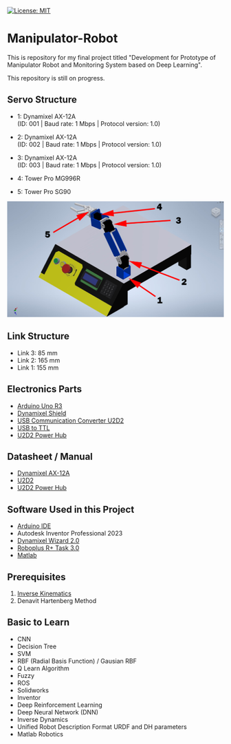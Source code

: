 [![License: MIT](https://img.shields.io/badge/License-MIT-green.svg)](https://opensource.org/licenses/MIT)

# Manipulator-Robot
This is repository for my final project titled "Development for Prototype of Manipulator Robot and Monitoring System based on Deep Learning".

This repository is still on progress.

## Servo Structure
- 1: Dynamixel AX-12A  
(ID: 001 | Baud rate: 1 Mbps | Protocol version: 1.0)

- 2: Dynamixel AX-12A  
(ID: 002 | Baud rate: 1 Mbps | Protocol version: 1.0)

- 3: Dynamixel AX-12A  
(ID: 003 | Baud rate: 1 Mbps | Protocol version: 1.0)

- 4: Tower Pro MG996R

- 5: Tower Pro SG90

![Servo Structure](https://github.com/vkurpmax/Manipulator-Robot/blob/main/README.md%20materials/Servo%20Structure.jpg?raw=true)

## Link Structure
- Link 3: 85 mm
- Link 2: 165 mm
- Link 1: 155 mm

## Electronics Parts
- [Arduino Uno R3](https://www.tokopedia.com/riz-umi/arduino-uno-r3-board-original-made-in-italy/)
- [Dynamixel Shield](https://www.tokopedia.com/digiware/dynamixel-shield/)
- [USB Communication Converter U2D2](https://www.tokopedia.com/digiware/usb-communication-converter-u2d2)
- [USB to TTL](https://www.tokopedia.com/dx-tronics/ft232-usb-to-ttl-serial-3-3v-5v-ftdi-ft232rl)
- [U2D2 Power Hub](https://www.tokopedia.com/digiware/u2d2-power-hub-board-phb-set)

## Datasheet / Manual
- [Dynamixel AX-12A](https://emanual.robotis.com/docs/en/dxl/ax/ax-12a/)
- [U2D2](https://emanual.robotis.com/docs/en/parts/interface/u2d2/)
- [U2D2 Power Hub](https://emanual.robotis.com/docs/en/parts/interface/u2d2_power_hub/)

## Software Used in this Project
- [Arduino IDE](https://www.arduino.cc/en/software)
- Autodesk Inventor Professional 2023
- [Dynamixel Wizard 2.0](https://emanual.robotis.com/docs/en/software/dynamixel/dynamixel_wizard2/)
- [Roboplus R+ Task 3.0](https://emanual.robotis.com/docs/en/software/rplustask3/)
- [Matlab]()

## Prerequisites
1. [Inverse Kinematics](https://github.com/vkurpmax/Manipulator-Robot/blob/main/Inverse_Kinematics.md)
2. Denavit Hartenberg Method

## Basic to Learn
- CNN
- Decision Tree
- SVM
- RBF (Radial Basis Function) / Gausian RBF
- Q Learn Algorithm
- Fuzzy
- ROS
- Solidworks
- Inventor
- Deep Reinforcement Learning
- Deep Neural Network (DNN)
- Inverse Dynamics
- Unified Robot Description Format URDF and DH parameters
- Matlab Robotics